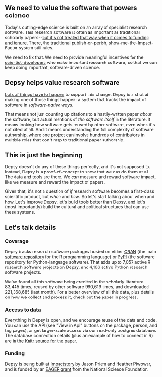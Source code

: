 
## We need to value the software that powers science

Today's cutting-edge science is built on an array of specialist research software. This research software is often as important as traditional scholarly papers--[but it's not treated that way when it comes to funding and tenure](http://sciencecodemanifesto.org/). There, the traditional publish-or-perish, show-me-the-Impact-Factor system still rules.

We need to fix that. We need to provide meaningful incentives for the [scientist-developers](http://dirkgorissen.com/2012/03/26/the-researcher-programmer-a-new-species/) who make important research software, so that we can keep doing important, software-driven science.

## Depsy helps value research software

[Lots of things have to happen](http://rev.oxfordjournals.org/content/early/2015/07/26/reseval.rvv014.full) to support this change. Depsy is a shot at making one of those things happen: a system that tracks the impact of software in *software-native ways*.

That means not just counting up citations to a hastily-written paper *about* the software, but actual mentions of *the software itself* in the literature. It means looking how software gets reused by other software, even when it's not cited at all. And it means understanding the full complexity of software authorship, where one project can involve hundreds of contributors in multiple roles that don't map to traditional paper authorship.

## This is just the beginning

Depsy doesn't do any of these things perfectly, and it's not supposed to. Instead, Depsy is a proof-of-concept to show that we can do them at all. The data and tools are there. We *can* measure and reward software impact, like we measure and reward the impact of papers.

Given that, it's not a question of *if* research software becomes a first-class scientific product, but *when* and *how*. So let's start talking about when and how. Let's improve Depsy, let's build tools better than Depsy, and let's (most importantly) build the cultural and political structures that can use these systems.

## Let's talk details

### Coverage

Depsy tracks research software packages hosted on either [CRAN](https://cran.r-project.org/web/packages/) (the main [software repository](https://en.wikipedia.org/wiki/Software_repository) for the R programming language) or [PyPI](http://pypi.python.org) (the software repository for Python-language software). That adds up to 7,057 active R research software projects on Depsy, and 4,166 active Python research software projects.

We've found all this software being credited in the scholarly literature 83,445 times, reused by other software 960,619 times, and downloaded 221,368,685 (last month). For a better overview of all this data, plus details on how we collect and process it, check out [the paper](https://github.com/Impactstory/depsy-research/blob/master/introducing_depsy.md) in progress.


### Access to data

Everything in Depsy is open, and we encourage reuse of the data and code. You can use the API (see "View in Api" buttons on the package, person, and tag pages), or get larger-scale access via our read-only postgres database. The database connection details (plus an example of how to connect in R) are in [the Knitr source for the paper](https://github.com/Impactstory/depsy-research/blob/master/introducing_depsy.Rmd).


### Funding

Depsy is being built at [Impactstory](https://impactstory.org/about) by Jason Priem and Heather Piwowar, and is funded by an [EAGER grant](http://blog.impactstory.org/impactstory-awarded-300k-nsf-grant/) from the National Science Foundation.